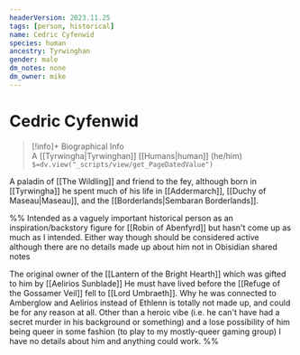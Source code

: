 ```yaml
---
headerVersion: 2023.11.25
tags: [person, historical]
name: Cedric Cyfenwid
species: human
ancestry: Tyrwinghan
gender: male
dm_notes: none
dm_owner: mike
---
```

# Cedric Cyfenwid
>[!info]+ Biographical Info  
> A [[Tyrwingha|Tyrwinghan]] [[Humans|human]] (he/him)  
> `$=dv.view("_scripts/view/get_PageDatedValue")`

A paladin of [[The Wildling]] and friend to the fey, although born in [[Tyrwingha]] he spent much of his life in [[Addermarch]], [[Duchy of Maseau|Maseau]], and the [[Borderlands|Sembaran Borderlands]].

%% 
Intended as a vaguely important historical person as an inspiration/backstory figure for [[Robin of Abenfyrd]] but hasn't come up as much as I intended. Either way though should be considered active although there are no details made up about him not in Obisidian shared notes 

The original owner of the [[Lantern of the Bright Hearth]] which was gifted to him by [[Aelirios Sunblade]]
He must have lived before the [[Refuge of the Gossamer Veil]] fell to [[Lord Umbraeth]]. Why he was connected to Amberglow and Aelirios instead of Ethlenn is totally not made up, and could be for any reason at all. Other than a heroic vibe (i.e. he can't have had a secret murder in his background or something) and a lose possibility of him being queer in some fashion (to play to my mostly-queer gaming group) I have no details about him and anything could work.
%%
